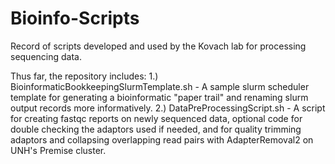 # Bioinfo-Scripts
Record of scripts developed and used by the Kovach lab for processing sequencing data.

Thus far, the repository includes:
1.) BioinformaticBookkeepingSlurmTemplate.sh - A sample slurm scheduler template for generating a bioinformatic "paper trail" and renaming slurm output records more informatively.
2.) DataPreProcessingScript.sh - A script for creating fastqc reports on newly sequenced data, optional code for double checking the adaptors used if needed, and for quality trimming adaptors and collapsing overlapping read pairs with AdapterRemoval2 on UNH's Premise cluster.
